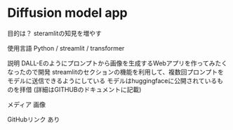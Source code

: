 # Diffusion model app

目的は？
steramlitの知見を増やす

使用言語
Python / streamlit / transformer

説明
DALL-Eのようにプロンプトから画像を生成するWebアプリを作ってみたくなったので開発
streamlitのセクションの機能を利用して、複数回プロンプトをモデルに送信できるようにしている
モデルはhuggingfaceに公開されているものを拝借
(詳細はGITHUBのドキュメントに記載)

メディア
画像

GitHubリンク
あり